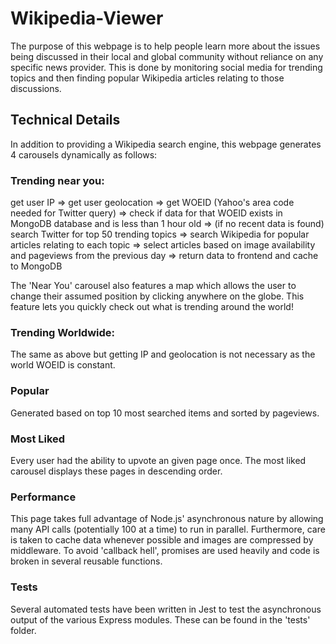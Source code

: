 # Wikipedia-Viewer

The purpose of this webpage is to help people learn more about the issues being discussed in their local and global community without reliance on any specific news provider. This is done by monitoring social media for trending topics and then finding popular Wikipedia articles relating to those discussions.

## Technical Details

In addition to providing a Wikipedia search engine, this webpage generates 4 carousels dynamically as follows:

### Trending near you:

get user IP => get user geolocation => get WOEID (Yahoo's area code needed for Twitter query)
=> check if data for that WOEID exists in MongoDB database and is less than 1 hour old
=> (if no recent data is found) search Twitter for top 50 trending topics
=> search Wikipedia for popular articles relating to each topic
=> select articles based on image availability and pageviews from the previous day
=> return data to frontend and cache to MongoDB

The 'Near You' carousel also features a map which allows the user to change their assumed position by clicking anywhere on the globe. This feature lets you quickly check out what is trending around the world!

### Trending Worldwide:

The same as above but getting IP and geolocation is not necessary as the world WOEID is constant.

### Popular

Generated based on top 10 most searched items and sorted by pageviews.

### Most Liked

Every user had the ability to upvote an given page once. The most liked carousel displays these pages in descending order. 

### Performance

This page takes full advantage of Node.js' asynchronous nature by allowing many API calls (potentially 100 at a time) to run in parallel. Furthermore,
care is taken to cache data whenever possible and images are compressed by middleware. To avoid 'callback hell', promises are used heavily and code is broken in several reusable functions.

### Tests
Several automated tests have been written in Jest to test the asynchronous output of the various Express modules. These can be found in the 'tests' folder.

